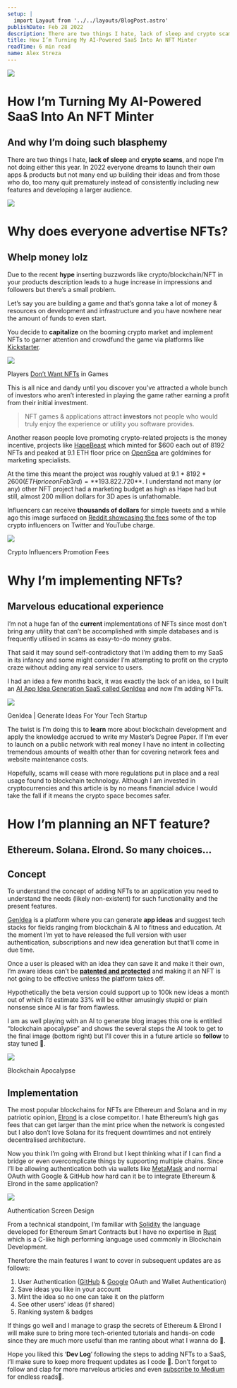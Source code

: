 ```yaml
---
setup: |
  import Layout from '../../layouts/BlogPost.astro'
publishDate: Feb 28 2022
description: There are two things I hate, lack of sleep and crypto scams, and nope I’m not doing either this year. In 2022 everyone dreams to launch their own apps & products but not many end up building their…
title: How I’m Turning My AI-Powered SaaS Into An NFT Minter
readTime: 6 min read
name: Alex Streza
---
```


![](https://miro.medium.com/max/1400/1*EkysbYZDDZuzs1i0wZ57pw.png)

# How I’m Turning My AI-Powered SaaS Into An **NFT** Minter

## And why I’m doing such blasphemy

There are two things I hate, **lack of sleep** and **crypto scams**, and nope I’m not doing either this year. In 2022 everyone dreams to launch their own apps & products but not many end up building their ideas and from those who do, too many quit prematurely instead of consistently including new features and developing a larger audience.

![](https://miro.medium.com/max/876/1*DDshktOxqi6_VYKGjMCgqg.png)

# Why does everyone advertise NFTs?

## Whelp money lolz

Due to the recent **hype** inserting buzzwords like crypto/blockchain/NFT in your products description leads to a huge increase in impressions and followers but there’s a small problem.

Let’s say you are building a game and that’s gonna take a lot of money & resources on development and infrastructure and you have nowhere near the amount of funds to even start.

You decide to **capitalize** on the booming crypto market and implement NFTs to garner attention and crowdfund the game via platforms like [Kickstarter](https://www.kickstarter.com/).

![](https://miro.medium.com/max/1400/1*ilNYZIoTHFe3dNVlxiOMww.png)

Players [Don’t Want NFTs](https://www.reddit.com/r/MMORPG/comments/p7k077/blockchain_mmorpgs/) in Games

This is all nice and dandy until you discover you’ve attracted a whole bunch of investors who aren’t interested in playing the game rather earning a profit from their initial investment.

> NFT games & applications attract **investors** not people who would truly enjoy the experience or utility you software provides.

Another reason people love promoting crypto-related projects is the money incentive, projects like [HapeBeast](https://opensea.io/collection/hapeprime) which minted for $600 each out of 8192 NFTs and peaked at 9.1 ETH floor price on [OpenSea](https://opensea.io/collection/hapeprime?tab=activity) are goldmines for marketing specialists.

At the time this meant the project was roughly valued at 9.1 \* 8192 \* $2600 (ETH price on Feb 3rd) = **$193.822.720**. I understand not many (or any) other NFT project had a marketing budget as high as Hape had but still, almost 200 million dollars for 3D apes is unfathomable.

Influencers can receive **thousands of dollars** for simple tweets and a while ago this image surfaced on [Reddit showcasing the fees](https://www.reddit.com/r/btc/comments/qukf1a/how_much_it_costs_to_buy_access_to_crypto/) some of the top crypto influencers on Twitter and YouTube charge.

![](https://miro.medium.com/max/1400/0*Wo7Y8KlapREqfKYr.jpg)

Crypto Influencers Promotion Fees

# Why I’m implementing NFTs?

## Marvelous educational experience

I’m not a huge fan of the **current** implementations of NFTs since most don’t bring any utility that can’t be accomplished with simple databases and is frequently utilised in scams as easy-to-do money grabs.

That said it may sound self-contradictory that I’m adding them to my SaaS in its infancy and some might consider I’m attempting to profit on the crypto craze without adding any real service to users.

I had an idea a few months back, it was exactly the lack of an idea, so I built an [AI App Idea Generation SaaS called GenIdea](https://medium.com/javascript-in-plain-english/how-i-launched-a-saas-in-60-days-with-an-empty-pocket-313aa59c3e78) and now I’m adding NFTs.

![](https://miro.medium.com/max/1400/0*w12fY5t1a9A09E69.png)

GenIdea | Generate Ideas For Your Tech Startup

The twist is I’m doing this to **learn** more about blockchain development and apply the knowledge accrued to write my Master’s Degree Paper. If I’m ever to launch on a public network with real money I have no intent in collecting tremendous amounts of wealth other than for covering network fees and website maintenance costs.

Hopefully, scams will cease with more regulations put in place and a real usage found to blockchain technology. Although I am invested in cryptocurrencies and this article is by no means financial advice I would take the fall if it means the crypto space becomes safer.

# How I’m planning an NFT feature?

## Ethereum. Solana. Elrond. So many choices…

## Concept

To understand the concept of adding NFTs to an application you need to understand the needs (likely non-existent) for such functionality and the present features.

[GenIdea](https://www.genidea.app/) is a platform where you can generate **app ideas** and suggest tech stacks for fields ranging from blockchain & AI to fitness and education. At the moment I’m yet to have released the full version with user authentication, subscriptions and new idea generation but that’ll come in due time.

Once a user is pleased with an idea they can save it and make it their own, I’m aware ideas can’t be [**patented and protected**](https://www.ipwatchdog.com/2018/11/17/protecting-idea-can-ideas-be-patented/id=103389/) and making it an NFT is not going to be effective unless the platform takes off.

Hypothetically the beta version could support up to 100k new ideas a month out of which I’d estimate 33% will be either amusingly stupid or plain nonsense since AI is far from flawless.

I am as well playing with an AI to generate blog images this one is entitled “blockchain apocalypse” and shows the several steps the AI took to get to the final image (bottom right) but I’ll cover this in a future article so **follow** to stay tuned 💌.

![](https://miro.medium.com/max/1400/1*NvfPfrDdA9GLPn7u0TW9cg.png)

Blockchain Apocalypse

## Implementation

The most popular blockchains for NFTs are Ethereum and Solana and in my patriotic opinion, [Elrond](https://elrond.com/) is a close competitor. I hate Ethereum’s high gas fees that can get larger than the mint price when the network is congested but I also don’t love Solana for its frequent downtimes and not entirely decentralised architecture.

Now you think I’m going with Elrond but I kept thinking what if I can find a bridge or even overcomplicate things by supporting multiple chains. Since I’ll be allowing authentication both via wallets like [MetaMask](https://metamask.io/) and normal OAuth with Google & GitHub how hard can it be to integrate Ethereum & Elrond in the same application?

![](https://miro.medium.com/max/1400/1*9wYgsXqVR1WiVvwVsa9F_w.png)

Authentication Screen Design

From a technical standpoint, I’m familiar with [Solidity](https://docs.soliditylang.org/en/v0.8.12/) the language developed for Ethereum Smart Contracts but I have no expertise in [Rust](https://www.rust-lang.org/) which is a C-like high performing language used commonly in Blockchain Development.

Therefore the main features I want to cover in subsequent updates are as follows:

1.  User Authentication ([GitHub](https://docs.github.com/en/developers/apps/building-oauth-apps/authorizing-oauth-apps) & [Google](https://developers.google.com/identity/protocols/oauth2) OAuth and Wallet Authentication)
2.  Save ideas you like in your account
3.  Mint the idea so no one can take it on the platform
4.  See other users' ideas (if shared)
5.  Ranking system & badges

If things go well and I manage to grasp the secrets of Ethereum & Elrond I will make sure to bring more tech-oriented tutorials and hands-on code since they are much more useful than me ranting about what I wanna do 🥴.

Hope you liked this ‘**Dev Log**’ following the steps to adding NFTs to a SaaS, I’ll make sure to keep more frequent updates as I code 🚀. Don’t forget to follow and clap for more marvelous articles and even [subscribe to Medium](https://medium.com/@alex.streza/membership) for endless reads💜.
